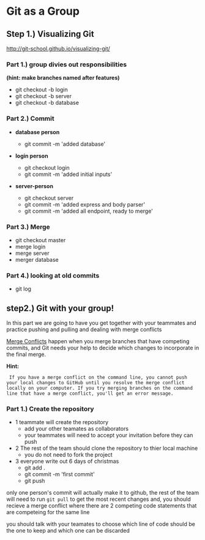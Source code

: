 # Git as a Group

## **Step 1.) Visualizing Git**

http://git-school.github.io/visualizing-git/

### Part 1.) group divies out responsibilities

**(hint: make branches named after features)**

- git checkout -b login
- git checkout -b server
- git checkout -b database

### Part 2.) Commit

- **database person**

  - git commit -m 'added database'

- **login person**

  - git checkout login
  - git commit -m 'added initial inputs'

- **server-person**
  - git checkout server
  - git commit -m 'added express and body parser'
  - git commit -m 'added all endpoint, ready to merge'

### Part 3.) Merge

- git checkout master
- merge login
- merge server
- merger database

### Part 4.) looking at old commits

- git log

## **step2.) Git with your group!**

In this part we are going to have you get together with your teammates and practice pushing and pulling and dealing with merge conflicts

[Merge Conflicts](https://help.github.com/en/articles/about-merge-conflicts) happen when you merge branches that have competing commits, and Git needs your help to decide which changes to incorporate in the final merge.

**Hint:**

```
 If you have a merge conflict on the command line, you cannot push your local changes to GitHub until you resolve the merge conflict locally on your computer. If you try merging branches on the command line that have a merge conflict, you'll get an error message.
```

### Part 1.) Create the repository

- 1 teammate will create the repository
  - add your other teamates as collaborators
  - your teammates will need to accept your invitation before they can push
- 2 The rest of the team should clone the repository to thier local machine
  - you do not need to fork the project
- 3 everyone write out 6 days of christmas
  - git add .
  - git commit -m 'first commit'
  - git push

only one person's commit will actually make it to github, the rest of the team will need to run `git pull` to get the most recent changes and, you should recieve a merge conflict where there are 2 competing code statements that are competeing for the same line

you should talk with your teamates to choose which line of code should be the one to keep and which one can be discarded
